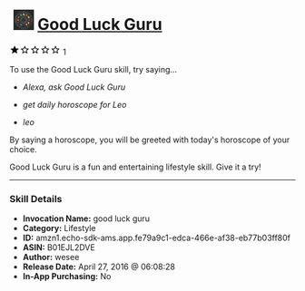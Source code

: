 # &nbsp;<img src="skill_icon" alt="Good Luck Guru icon" width="36"> [Good Luck Guru](http://alexa.amazon.com/#skills/amzn1.echo-sdk-ams.app.fe79a9c1-edca-466e-af38-eb77b03ff80f)
![1 stars](../../images/ic_star_black_18dp_1x.png)![1 stars](../../images/ic_star_border_black_18dp_1x.png)![1 stars](../../images/ic_star_border_black_18dp_1x.png)![1 stars](../../images/ic_star_border_black_18dp_1x.png)![1 stars](../../images/ic_star_border_black_18dp_1x.png) 1

To use the Good Luck Guru skill, try saying...

* *Alexa, ask Good Luck Guru*

* *get daily horoscope for Leo*

* *leo*

By saying a horoscope, you will be greeted with today's horoscope of your choice.  

Good Luck Guru is a fun and entertaining lifestyle skill.  Give it a try!

***

### Skill Details

* **Invocation Name:** good luck guru
* **Category:** Lifestyle
* **ID:** amzn1.echo-sdk-ams.app.fe79a9c1-edca-466e-af38-eb77b03ff80f
* **ASIN:** B01EJL2DVE
* **Author:** wesee
* **Release Date:** April 27, 2016 @ 06:08:28
* **In-App Purchasing:** No
